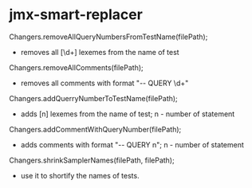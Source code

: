 # jmx-smart-replacer

Changers.removeAllQueryNumbersFromTestName(filePath);
- removes all [\d+] lexemes from the name of test

Changers.removeAllComments(filePath);
- removes all comments with format "-- QUERY \d+"

Changers.addQuerryNumberToTestName(filePath);
- adds [n] lexemes from the name of test; n - number of statement

Changers.addCommentWithQueryNumber(filePath);
- adds comments with format "-- QUERY n"; n - number of statement

Changers.shrinkSamplerNames(filePath, filePath);
- use it to shortify the names of tests.
